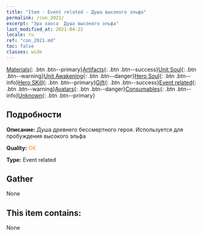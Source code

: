 ```yaml
---
title: "Item - Event related - Душа высокого эльфа"
permalink: /con_2021/
excerpt: "Эра хаоса  Душа высокого эльфа"
last_modified_at: 2021-04-22
locale: ru
ref: "con_2021.md"
toc: false
classes: wide
---
```

 [Materials](/ItemsRU/){: .btn .btn--primary}[Artifacts](/ItemsRU/Artifacts/){: .btn .btn--success}[Unit Soul](/ItemsRU/UnitSoul/){: .btn .btn--warning}[Unit Awakening](/ItemsRU/UnitAwakening/){: .btn .btn--danger}[Hero Soul](/ItemsRU/HeroSoul/){: .btn .btn--info}[Hero SKill](/ItemsRU/HeroSkill/){: .btn .btn--primary}[Gift](/ItemsRU/Gift/){: .btn .btn--success}[Event related](/ItemsRU/Events/){: .btn .btn--warning}[Avatars](/ItemsRU/Avatars/){: .btn .btn--danger}[Consumables](/ItemsRU/Consumables/){: .btn .btn--info}[Unknown](/ItemsRU/Unknown/){: .btn .btn--primary}

## Подробности
 **Описание:** Душа древнего бессмертного героя. Используется для пробуждения высокого эльфа

 **Quality:** <span style="color: #FF8C00">OK</span>

 **Type:** Event related

## Gather

  None

## This item contains:

  None

